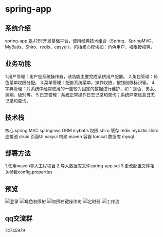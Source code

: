 # spring-app

## 系统介绍

spring-app 是J2EE开发基础平台，使用经典技术组合（Spring、SpringMVC、MyBatis、Shiro、redis、easyui），包括核心模块如：角色用户、权限授权等。
## 业务功能
1.用户管理：用户是系统操作者，该功能主要完成系统用户配置。
2.角色管理：角色菜单权限分配。
3.菜单管理：配置系统菜单，操作权限，按钮权限标识等。
4.字典管理：对系统中经常使用的一些较为固定的数据进行维护，如：是否、男女、类别、级别等。
5.日志管理：系统正常操作日志记录和查询；系统异常信息日志记录和查询。

## 技术栈

核心 spring 
MVC springmvc 
ORM mybatis 
权限 shiro 
缓存 redis 
mybatis
shiro
连接池 druid
页面UI easyui
构建 maven
容器 tomcat
数据库 mysql

## 部署方法

1.使用maven导入工程项目
2.导入数据库文件spring-app.sql
3.更改配置文件相关参数config.properties

## 预览

![](http://git.oschina.net/uploads/images/2016/1116/164543_5571d631_420150.png "登录")
![](http://git.oschina.net/uploads/images/2016/1116/164618_99cd6105_420150.png "角色权限树")
![](http://git.oschina.net/uploads/images/2016/1116/164633_6dd5c2e9_420150.png "权限右键操作树")
![](http://git.oschina.net/uploads/images/2016/1116/164643_80af2995_420150.png "定时器")
![](http://git.oschina.net/uploads/images/2016/1116/164653_4314a4a8_420150.png "工作流")
## qq交流群
74745979